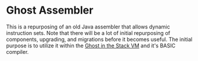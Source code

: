 # Ghost Assembler

This is a repurposing of an old Java assembler that allows dynamic instruction sets. Note that 
there will be a lot of initial repurposing of components, upgrading, and migrations before it 
becomes useful. The initial purpose is to utilize it within the 
[Ghost in the Stack VM](https://github.com/a2geek/ghost-in-the-stack-vm) and it's BASIC compiler.

